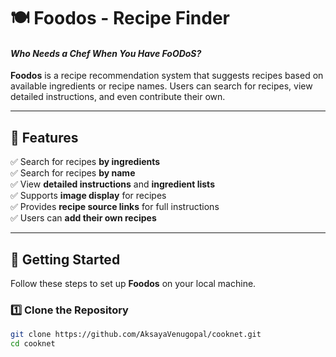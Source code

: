 # 🍽️ Foodos - Recipe Finder
#### _Who Needs a Chef When You Have FoODoS?_

**Foodos** is a recipe recommendation system that suggests recipes based on available ingredients or recipe names. Users can search for recipes, view detailed instructions, and even contribute their own.

---

## 🌟 Features
✅ Search for recipes **by ingredients**  
✅ Search for recipes **by name**  
✅ View **detailed instructions** and **ingredient lists**  
✅ Supports **image display** for recipes  
✅ Provides **recipe source links** for full instructions  
✅ Users can **add their own recipes**  

---

## 🚀 Getting Started
Follow these steps to set up **Foodos** on your local machine.

### 1️⃣ Clone the Repository
```sh
git clone https://github.com/AksayaVenugopal/cooknet.git
cd cooknet
